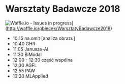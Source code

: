 # Warsztaty Badawcze 2018

![Waffle.io - Issues in progress](https://badge.waffle.io/pbiecek/WarsztatyBadawcze2018.png?label=in%20progress&title=In%20Progress)](http://waffle.io/pbiecek/WarsztatyBadawcze2018)

* 10:15 na.omit [analiza obrazu]
* 10:40 GHR
* 11:05 Janusze-AI
* 11:30 BiModal
* 12:00 - 12:30 część wspólna
* 12:30 AGFL
* 12:55 PAW
* 13:20 MLApplied
